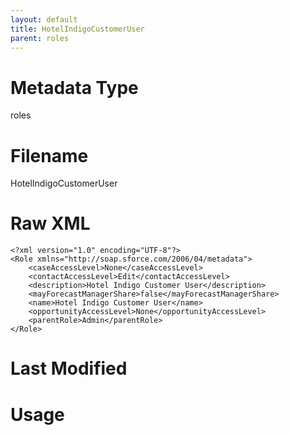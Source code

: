 ```yaml
---
layout: default
title: HotelIndigoCustomerUser
parent: roles
---
```

# Metadata Type
roles


# Filename 
HotelIndigoCustomerUser


# Raw XML
```
<?xml version="1.0" encoding="UTF-8"?>
<Role xmlns="http://soap.sforce.com/2006/04/metadata">
    <caseAccessLevel>None</caseAccessLevel>
    <contactAccessLevel>Edit</contactAccessLevel>
    <description>Hotel Indigo Customer User</description>
    <mayForecastManagerShare>false</mayForecastManagerShare>
    <name>Hotel Indigo Customer User</name>
    <opportunityAccessLevel>None</opportunityAccessLevel>
    <parentRole>Admin</parentRole>
</Role>
```


# Last Modified


# Usage
